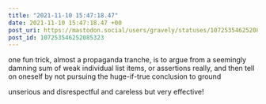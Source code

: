 ```yaml
---
title: "2021-11-10 15:47:18.47"
date: 2021-11-10 15:47:18.47 +00
post_uri: https://mastodon.social/users/gravely/statuses/107253546252085323
post_id: 107253546252085323
---
```

one fun trick, almost a propaganda tranche, is to argue from a seemingly damning sum of weak individual list items, or assertions really, and then tell on oneself by not pursuing the huge-if-true conclusion to ground

unserious and disrespectful and careless but very effective!


